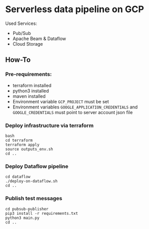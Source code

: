 # Serverless data pipeline on GCP
Used Services:
* Pub/Sub
* Apache Beam & Dataflow
* Cloud Storage 

## How-To
### Pre-requirements:
* terraform installed
* python3 installed
* maven installed
* Environment variable `GCP_PROJECT` must be set
* Environment variables `GOOGLE_APPLICATION_CREDENTIALS` and `GOOGLE_CREDENTIALS` must point to server account json file

### Deploy infrastructure via terraform
```
bash
cd terraform
terraform apply
source outputs_env.sh
cd ..
```

### Deploy Dataflow pipeline
```
cd dataflow
./deploy-on-dataflow.sh
cd ..
```

### Publish test messages
```
cd pubsub-publisher 
pip3 install -r requirements.txt
python3 main.py
cd ..
```
